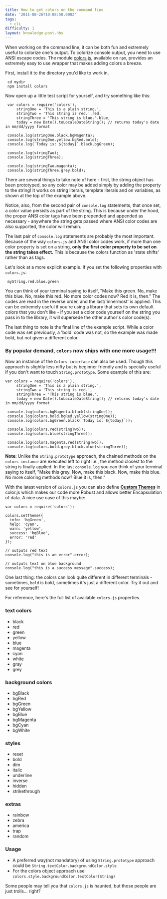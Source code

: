 ```yaml
---
title: How to get colors on the command line
date: '2011-08-26T10:08:50.000Z'
tags:
  - cli
difficulty: 1
layout: knowledge-post.hbs
---
```



When working on the command line, it can be both fun and extremely useful to colorize one's output. To colorize console output, you need to use ANSI escape codes. The module [colors.js](https://www.npmjs.com/package/colors), available on `npm`, provides an extremely easy to use wrapper that makes adding colors a breeze.

First, install it to the directory you'd like to work in.

     cd mydir
     npm install colors

Now open up a little test script for yourself, and try something like this:

     var colors = require('colors'),
         stringOne = 'This is a plain string.',
         stringTwo = 'This string is red.'.red,
         stringThree = 'This string is blue.'.blue,
         today = new Date().toLocaleDateString(); // returns today's date in mm/dd/yyyy format

     console.log(stringOne.black.bgMagenta);
     console.log(stringOne.yellow.bgRed.bold);
     console.log(`Today is: ${today}`.black.bgGreen);

     console.log(stringTwo);
     console.log(stringThree);

     console.log(stringTwo.magenta);
     console.log(stringThree.grey.bold);

There are several things to take note of here - first, the string object has been prototyped, so any color may be added simply by adding the property to the string!  It works on string literals, template literals and on variables, as shown at the top of the example above.

Notice, also, from the second pair of `console.log` statements, that once set, a color value persists as part of the string.  This is because under the hood, the proper ANSI color tags have been prepended and appended as necessary - anywhere the string gets passed where ANSI color codes are also supported, the color will remain.

The last pair of `console.log` statements are probably the most important.  Because of the way `colors.js` and ANSI color codes work, if more than one color property is set on a string, **only the first color property to be set on the string takes effect.**  This is because the colors function as 'state shifts' rather than as tags.

Let's look at a more explicit example.  If you set the following properties with `colors.js`:

     myString.red.blue.green

You can think of your terminal saying to itself, "Make this green. No, make this blue.  No, make this red.  No more color codes now?  Red it is, then."  The codes are read in the reverse order, and the last/'innermost' is applied.  This can be extremely useful if you're using a library that sets its own default colors that you don't like - if you set a color code yourself on the string you pass in to the library, it will supersede the other author's color code(s).

The last thing to note is the final line of the example script.  While a color code was set previously, a 'bold' code was not, so the example was made bold, but not given a different color.

### By popular demand, `colors` now ships with one more usage!!!
Now an instance of the `Colors interface` can also be used. Though this approach is slightly less nifty but is beginner friendly and is specially useful if you don't want to touch `String.prototype`. Some example of this are:

    var colors = require('colors'),
         stringOne = 'This is a plain string.',
         stringTwo = 'This string is red.',
         stringThree = 'This string is blue.',
         today = new Date().toLocaleDateString(); // returns today's date in mm/dd/yyyy format

     console.log(colors.bgMagenta.black(stringOne));
     console.log(colors.bold.bgRed.yellow(stringOne));
     console.log(colors.bgGreen.black(`Today is: ${today}`));

     console.log(colors.red(stringTwo));
     console.log(colors.blue(stringThree));

     console.log(colors.magenta.red(stringTwo));
     console.log(colors.bold.grey.black.blue(stringThree));

**Note**: Unlike the `String.prototype` approach, the chained methods on the `colors instance` are executed left to right i.e., the method closest to the string is finally applied. In the last `console.log` you can think of your terminal saying to itself, "Make this grey. Now, make this black.  Now, make this blue.  No more coloring methods now?  Blue it is, then."

With the latest version of `colors.js` you can also define **[Custom Themes](https://www.npmjs.com/package/colors#custom-themes)** in color.js which makes our code more Robust and allows better Encapsulation of data. A nice use case of this maybe:

    var colors = require('colors');

    colors.setTheme({
      info: 'bgGreen',
      help: 'cyan',
      warn: 'yellow',
      success: 'bgBlue',
      error: 'red'
    });

    // outputs red text
    console.log("this is an error".error);

    // outputs text on blue background
    console.log("this is a success message".success);

One last thing: the colors can look quite different in different terminals - sometimes, `bold` is bold, sometimes it's just a different color. Try it out and see for yourself!

For reference, here's the full list of available `colors.js` properties.

### text colors
- black
- red
- green
- yellow
- blue
- magenta
- cyan
- white
- gray
- grey

### background colors
- bgBlack
- bgRed
- bgGreen
- bgYellow
- bgBlue
- bgMagenta
- bgCyan
- bgWhite

### styles
- reset
- bold
- dim
- italic
- underline
- inverse
- hidden
- strikethrough

### extras
- rainbow
- zebra
- america
- trap
- random

### Usage

- A preferred way(not mandatory) of using `String.prototype` approach could be `String.textColor.backgroundColor.style`
- For the colors object approach use `colors.style.backgroundColor.textColor(String)`

Some people may tell you that `colors.js` is haunted, but those people are just trolls... right?
